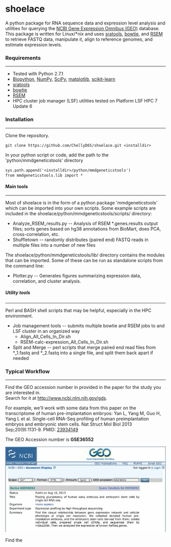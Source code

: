 # shoelace #

A python package for RNA sequence data and expression level analysis and utilities for querying the <a href="http://www.ncbi.nlm.nih.gov/geo/">NCBI Gene Expression Omnibus (GEO)</a> database.  This package is written for Linux/*nix and uses <a href="https://github.com/ncbi/sra-tools/wiki/Downloads">sratools</a>, <a href="http://bowtie-bio.sourceforge.net/index.shtml">bowtie</a>, and <a href="http://deweylab.biostat.wisc.edu/rsem/">RSEM</a> to retrieve FASTQ data, manipulate it, align to reference genomes, and estimate expression levels.

### Requirements
-------------------
* Tested with Python 2.7.1
* <a href="http://biopython.org/wiki/Main_Page">Biopython</a>, <a href="http://www.numpy.org/">NumPy</a>, <a href="http://www.scipy.org/">SciPy</a>, <a href="http://matplotlib.org/">matplotlib</a>, <a href="http://scikit-learn.org/">scikit-learn</a>
* <a href="https://github.com/ncbi/sra-tools/wiki/Downloads">sratools</a>
* <a href="http://bowtie-bio.sourceforge.net/index.shtml">bowtie</a>
* <a href="http://deweylab.biostat.wisc.edu/rsem/">RSEM</a>
* HPC cluster job manager (LSF) utilities tested on Platform LSF HPC 7 Update 6

### Installation
-------------------
Clone the repository.

    git clone https://github.com/ChellyD65/shoelace.git <installdir>

In your python script or code, add the path to the 'python/mmdgeneticstools' directory

    sys.path.append('<installdir>/python/mmdgeneticstools')
    from mmdgeneticstools.lib import *
    
#### Main tools
-------------------
Most of shoelace is in the form of a python package 'mmdgeneticstools' which can be imported into your own scripts.  Some example scripts are included in the shoelace/python/mmdgeneticstools/scripts/ directory:

* Analyze_RSEM_results.py -- Analysis of RSEM *.genes.results output files; sorts genes based on hg38 annotations from BioMart, does PCA, cross-correlation, etc.
* Shuffletown -- randomly distributes (paired end) FASTQ reads in multiple files into a number of new files

The shoelace/python/mmdgeneticstools/lib/ directory contains the modules that can be imported.  Some of these can be run as standalone scripts from the command line:

* Plotter.py -- Generates figures summarizing expression data, correlation, and cluster analysis.

##### Utility tools
-------------------
Perl and BASH shell scripts that may be helpful, especially in the HPC environment.

* Job management tools -- submits multiple bowtie and RSEM jobs to and LSF cluster in an organized way
    *  Align_All_Cells_In_Dir.sh
    *  RSEM-calc-expression_All_Cells_In_Dir.sh
* Split and Merge -- perl scripts that merge paired end read files from *_1.fastq and *_2.fastq into a single file, and split them back apart if needed


### Typical Workflow
-------------------
Find the GEO accession number in provided in the paper for the study you are interested in.  
Search for it at http://www.ncbi.nlm.nih.gov/gds.

For example, we'll work with some data from this paper on the transcriptome of human pre-implantation embryos: Yan L, Yang M, Guo H, Yang L et al. Single-cell RNA-Seq profiling of human preimplantation embryos and embryonic stem cells. Nat Struct Mol Biol 2013 Sep;20(9):1131-9. PMID: <a href="http://www.ncbi.nlm.nih.gov/pubmed/23934149">23934149</a>

The GEO Accession number is <b>GSE36552</b>

<img src="docs/img/GEO_screenshot_1.jpg">

Find the 


